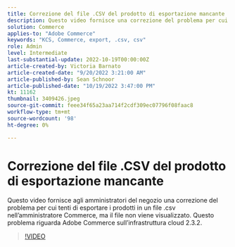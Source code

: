 ```yaml
---
title: Correzione del file .CSV del prodotto di esportazione mancante
description: Questo video fornisce una correzione del problema per cui si tenta di esportare i prodotti in un file .csv in Commerce Admin, ma il file non viene visualizzato. Questo problema riguarda Adobe Commerce sull’infrastruttura cloud 2.3.2.A chi serve questo video? - Memorizza amministratore4.
solution: Commerce
applies-to: "Adobe Commerce"
keywords: "KCS, Commerce, export, .csv, csv"
role: Admin
level: Intermediate
last-substantial-update: 2022-10-19T00:00:00Z
article-created-by: Victoria Barnato
article-created-date: "9/20/2022 3:21:00 AM"
article-published-by: Sean Schnoor
article-published-date: "10/19/2022 3:47:00 PM"
kt: 11162
thumbnail: 3409426.jpeg
source-git-commit: feee34f65a23aa714f2cdf309ec07796f08faac8
workflow-type: tm+mt
source-wordcount: '98'
ht-degree: 0%

---
```



# Correzione del file .CSV del prodotto di esportazione mancante

Questo video fornisce agli amministratori del negozio una correzione del problema per cui tenti di esportare i prodotti in un file .csv nell’amministratore Commerce, ma il file non viene visualizzato. Questo problema riguarda Adobe Commerce sull’infrastruttura cloud 2.3.2.


>[!VIDEO](https://video.tv.adobe.com/v/3409426/?quality=12&learn=on)
